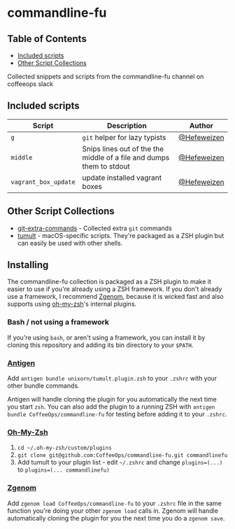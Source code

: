 
# commandline-fu

<!-- START doctoc generated TOC please keep comment here to allow auto update -->
<!-- DON'T EDIT THIS SECTION, INSTEAD RE-RUN doctoc TO UPDATE -->
## Table of Contents

- [Included scripts](#included-scripts)
- [Other Script Collections](#other-script-collections)

<!-- END doctoc generated TOC please keep comment here to allow auto update -->

Collected snippets and scripts from the commandline-fu channel on coffeeops slack

## Included scripts

| Script          | Description                   | Author      |
| --------------- | ----------------------------- | ----------- |
| `g`             | `git` helper for lazy typists | [@Hefeweizen](https://github.com/Hefeweizen) |
| `middle`        | Snips lines out of the the middle of a file and dumps them to stdout | [@Hefeweizen](https://github.com/Hefeweizen) |
| `vagrant_box_update` | update installed vagrant boxes | [@Hefeweizen](https://github.com/Hefeweizen) |


## Other Script Collections

- [git-extra-commands](https://github.com/unixorn/git-extra-commands) - Collected extra `git` commands
- [tumult](https://github.com/unixorn/tumult.plugin.zsh) - macOS-specific scripts. They're packaged as a ZSH plugin but can easily be used with other shells.

## Installing

The commandline-fu collection is packaged as a ZSH plugin to make it easier to use if you're already using a ZSH framework. If you don't already use a framework, I recommend [Zgenom](https://github.com/jandamm/zgenom), because it is wicked fast and also supports using [oh-my-zsh](https://github.com/robbyrussell/oh-my-zsh)'s internal plugins.

### Bash / not using a framework

If you're using `bash`, or aren't using a framework, you can install it by cloning this repository and adding its bin directory to your `$PATH`.

### [Antigen](https://github.com/zsh-users/antigen)

Add `antigen bundle unixorn/tumult.plugin.zsh` to your `.zshrc` with your other bundle commands.

Antigen will handle cloning the plugin for you automatically the next time you start `zsh`. You can also add the plugin to a running ZSH with `antigen bundle CoffeeOps/commandline-fu` for testing before adding it to your `.zshrc`.

### [Oh-My-Zsh](http://ohmyz.sh/)

1. `cd ~/.oh-my-zsh/custom/plugins`
2. `git clone git@github.com:CoffeeOps/commandline-fu.git commandlinefu`
3. Add tumult to your plugin list - edit `~/.zshrc` and change `plugins=(...)` to `plugins=(... commandlinefu)`

### [Zgenom](https://github.com/jandamm/zgenom)

Add `zgenom load CoffeeOps/commandline-fu` to your `.zshrc` file in the same function you're doing your other `zgenom load` calls in. Zgenom will handle automatically cloning the plugin for you the next time you do a `zgenom save`.
